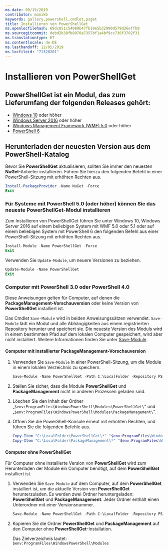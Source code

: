 ```yaml
---
ms.date: 09/19/2019
contributor: manikb
keywords: gallery,powershell,cmdlet,psget
title: Installieren von PowerShellGet
ms.openlocfilehash: 69dc851c54089b47fb19e5b32990d579d26effb9
ms.sourcegitcommit: debd2b38fb8070a7357bf1a4bf9cc736f3702f31
ms.translationtype: HT
ms.contentlocale: de-DE
ms.lasthandoff: 12/05/2019
ms.locfileid: "71328201"
---
```

# <a name="installing-powershellget"></a>Installieren von PowerShellGet

## <a name="powershellget-is-an-in-box-module-in-the-following-releases"></a>PowerShellGet ist ein Modul, das zum Lieferumfang der folgenden Releases gehört:

- [Windows 10](https://www.microsoft.com/windows) oder höher
- [Windows Server 2016](/windows-server/windows-server) oder höher
- [Windows Management Framework (WMF) 5.0](https://www.microsoft.com/download/details.aspx?id=50395) oder höher
- [PowerShell 6](https://github.com/PowerShell/PowerShell/releases)

## <a name="get-the-latest-version-from-powershell-gallery"></a>Herunterladen der neuesten Version aus dem PowerShell-Katalog

Bevor Sie **PowerShellGet** aktualisieren, sollten Sie immer den neuesten **NuGet**-Anbieter installieren. Führen Sie hierzu den folgenden Befehl in einer PowerShell-Sitzung mit erhöhten Rechten aus.

```powershell
Install-PackageProvider -Name NuGet -Force
Exit
```

### <a name="for-systems-with-powershell-50-or-newer-you-can-install-the-latest-powershellget"></a>Für Systeme mit PowerShell 5.0 (oder höher) können Sie das neueste PowerShellGet-Modul installieren

Zum Installieren von PowerShellGet führen Sie unter Windows 10, Windows Server 2016 auf einem beliebigen System mit WMF 5.0 oder 5.1 oder auf einem beliebigen System mit PowerShell 6 den folgenden Befehl aus einer PowerShell-Sitzung mit erhöhten Rechten aus.

```powershell
Install-Module -Name PowerShellGet -Force
Exit
```

Verwenden Sie `Update-Module`, um neuere Versionen zu beziehen.

```powershell
Update-Module -Name PowerShellGet
Exit
```

### <a name="for-computers-running-powershell-30-or-powershell-40"></a>Computer mit PowerShell 3.0 oder PowerShell 4.0

Diese Anweisungen gelten für Computer, auf denen die **PackageManagement-Vorschauversion** oder keine Version von **PowerShellGet** installiert ist.

Das Cmdlet `Save-Module` wird in beiden Anweisungssätzen verwendet. `Save-Module` lädt ein Modul und alle Abhängigkeiten aus einem registrierten Repository herunter und speichert sie. Die neueste Version des Moduls wird in einem bestimmten Pfad auf dem lokalen Computer gespeichert, wird aber nicht installiert. Weitere Informationen finden Sie unter [Save-Module](/powershell/module/PowershellGet/Save-Module).

#### <a name="computers-with-the-packagemanagement-preview-installed"></a>Computer mit installierter PackageManagement-Vorschauversion

1. Verwenden Sie `Save-Module` in einer PowerShell-Sitzung, um die Module in einem lokalen Verzeichnis zu speichern.

   ```powershell
   Save-Module -Name PowerShellGet -Path C:\LocalFolder -Repository PSGallery
   ```

1. Stellen Sie sicher, dass die Module **PowerShellGet** und **PackageManagement** nicht in anderen Prozessen geladen sind.
1. Löschen Sie den Inhalt der Ordner „`$env:ProgramFiles\WindowsPowerShell\Modules\PowerShellGet\`“ und „`$env:ProgramFiles\WindowsPowerShell\Modules\PackageManagement\`“.
1. Öffnen Sie die PowerShell-Konsole erneut mit erhöhten Rechten, und führen Sie die folgenden Befehle aus.

   ```powershell
   Copy-Item "C:\LocalFolder\PowerShellGet\*" "$env:ProgramFiles\WindowsPowerShell\Modules\PowerShellGet\" -Recurse -Force
   Copy-Item "C:\LocalFolder\PackageManagement\*" "$env:ProgramFiles\WindowsPowerShell\Modules\PackageManagement\" -Recurse -Force
   ```

#### <a name="computers-without-powershellget"></a>Computer ohne PowerShellGet

Für Computer ohne installierte Version von **PowerShellGet** wird zum Herunterladen der Module ein Computer benötigt, auf dem **PowerShellGet** installiert ist.

1. Verwenden Sie `Save-Module` auf dem Computer, auf dem **PowerShellGet** installiert ist, um die aktuelle Version von **PowerShellGet** herunterzuladen. Es werden zwei Ordner heruntergeladen: **PowerShellGet** und **PackageManagement**. Jeder Ordner enthält einen Unterordner mit einer Versionsnummer.

   ```powershell
   Save-Module -Name PowerShellGet -Path C:\LocalFolder -Repository PSGallery
   ```

1. Kopieren Sie die Ordner **PowerShellGet** und **PackageManagement** auf den Computer ohne **PowerShellGet**-Installation.

   Das Zielverzeichnis lautet: `$env:ProgramFiles\WindowsPowerShell\Modules`
